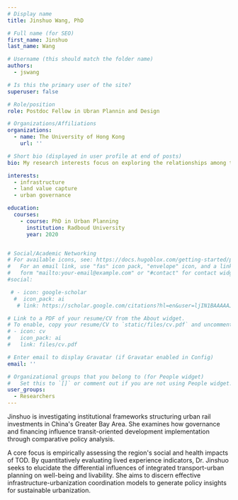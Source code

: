 ```yaml
---
# Display name
title: Jinshuo Wang, PhD

# Full name (for SEO)
first_name: Jinshuo
last_name: Wang

# Username (this should match the folder name)
authors:
  - jswang

# Is this the primary user of the site?
superuser: false

# Role/position
role: Postdoc Fellow in Ubran Plannin and Design

# Organizations/Affiliations
organizations:
  - name: The University of Hong Kong
    url: ''

# Short bio (displayed in user profile at end of posts)
bio: My research interests focus on exploring the relationships among transport infrastructure provision, land value capture, and urban development from the perspectives of urban governance and institutionalism. I received research training in urban planning, human geography, and public administration.

interests:
  - infrastructure
  - land value capture
  - urban governance

education:
  courses:
    - course: PhD in Urban Planning
      institution: Radboud University
      year: 2020


# Social/Academic Networking
# For available icons, see: https://docs.hugoblox.com/getting-started/page-builder/#icons
#   For an email link, use "fas" icon pack, "envelope" icon, and a link in the
#   form "mailto:your-email@example.com" or "#contact" for contact widget.
#social:

 # - icon: google-scholar
  #  icon_pack: ai
   # link: https://scholar.google.com/citations?hl=en&user=ljIN1BAAAAAJ

# Link to a PDF of your resume/CV from the About widget.
# To enable, copy your resume/CV to `static/files/cv.pdf` and uncomment the lines below.
# - icon: cv
#   icon_pack: ai
#   link: files/cv.pdf

# Enter email to display Gravatar (if Gravatar enabled in Config)
email: ''

# Organizational groups that you belong to (for People widget)
#   Set this to `[]` or comment out if you are not using People widget.
user_groups:
  - Researchers
---
```


Jinshuo is investigating institutional frameworks structuring urban rail investments in China's Greater Bay Area. She examines how governance and financing influence transit-oriented development implementation through comparative policy analysis.

A core focus is empirically assessing the region's social and health impacts of TOD. By quantitatively evaluating lived experience indicators, Dr. Jinshuo seeks to elucidate the differential influences of integrated transport-urban planning on well-being and livability. She aims to discern effective infrastructure-urbanization coordination models to generate policy insights for sustainable urbanization.